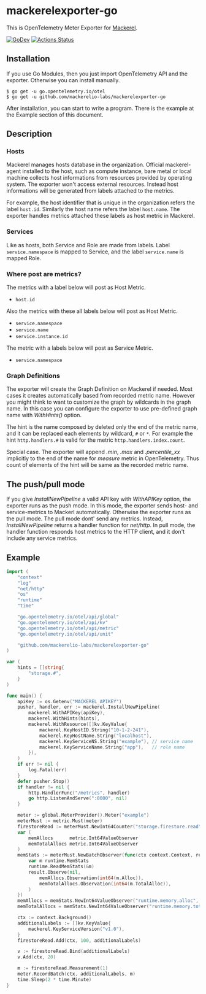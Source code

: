 # mackerelexporter-go

This is OpenTelemetry Meter Exporter for [Mackerel](https://mackerel.io/).

[![GoDev][godev-image]][godev-url]
[![Actions Status][actions-image]][actions-url]

## Installation

If you use Go Modules, then you just import OpenTelemetry API and the exporter.  Otherwise you can install manually.

```console
$ go get -u go.opentelemetry.io/otel
$ go get -u github.com/mackerelio-labs/mackerelexporter-go
```

After installation, you can start to write a program. There is the example at the Example section of this document.

## Description

### Hosts
Mackerel manages hosts database in the organization. Official mackerel-agent installed to the host, such as compute instance, bare metal or local machine collects host informations from resources provided by operating system. The exporter won't access external resources. Instead host informations will be generated from labels attached to the metrics.

For example, the host identifier that is unique in the organization refers the label `host.id`. Similarly the host name refers the label `host.name`. The exporter handles metrics attached these labels as host metric in Mackerel.

### Services
Like as hosts, both Service and Role are made from labels. Label `service.namespace` is mapped to Service, and the label `service.name` is mapped Role.

### Where post are metrics?
The metrics with a label below will post as Host Metric.

- `host.id`

Also the metrics with these all labels below will post as Host Metric.

- `service.namespace`
- `service.name`
- `service.instance.id`

The metric with a labels below will post as Service Metric.

- `service.namespace`

### Graph Definitions
The exporter will create the Graph Definition on Mackerel if needed. Most cases it creates automatically based from recorded metric name. However you might think to want to customize the graph by wildcards in the graph name. In this case you can configure the exporter to use pre-defined graph name with *WithHints()* option.

The hint is the name composed by deleted only the end of the metric name, and it can be replaced each elements by wildcard, `#` or `*`. For example the hint `http.handlers.#` is valid for the metric `http.handlers.index.count`.

Special case. The exporter will append *.min*, *.max* and *.percentile_xx* implicitly to the end of the name for *measure* metric in OpenTelemetry. Thus count of elements of the hint will be same as the recorded metric name.

## The push/pull mode

If you give *InstallNewPipeline* a valid API key with *WithAPIKey* option, the exporter runs as the push mode. In this mode, the exporter sends host- and service-metrics to Mackerl automatically. Otherwise the exporter runs as the pull mode. The pull mode dont' send any metrics. Instead, *InstallNewPipeline* returns a handler function for *net/http*. In pull mode, the handler function responds host metrics to the HTTP client, and it don't include any service metrics.

## Example

```go
import (
	"context"
	"log"
	"net/http"
	"os"
	"runtime"
	"time"

	"go.opentelemetry.io/otel/api/global"
	"go.opentelemetry.io/otel/api/kv"
	"go.opentelemetry.io/otel/api/metric"
	"go.opentelemetry.io/otel/api/unit"

	"github.com/mackerelio-labs/mackerelexporter-go"
)

var (
	hints = []string{
		"storage.#",
	}
)

func main() {
	apiKey := os.Getenv("MACKEREL_APIKEY")
	pusher, handler, err := mackerel.InstallNewPipeline(
		mackerel.WithAPIKey(apiKey),
		mackerel.WithHints(hints),
		mackerel.WithResource([]kv.KeyValue{
			mackerel.KeyHostID.String("10-1-2-241"),
			mackerel.KeyHostName.String("localhost"),
			mackerel.KeyServiceNS.String("example"), // service name
			mackerel.KeyServiceName.String("app"),   // role name
		}),
	)
	if err != nil {
		log.Fatal(err)
	}
	defer pusher.Stop()
	if handler != nil {
		http.HandlerFunc("/metrics", handler)
		go http.ListenAndServe(":8080", nil)
	}

	meter := global.MeterProvider().Meter("example")
	meterMust := metric.Must(meter)
	firestoreRead := meterMust.NewInt64Counter("storage.firestore.read")
	var (
		memAllocs      metric.Int64ValueObserver
		memTotalAllocs metric.Int64ValueObserver
	)
	memStats := meterMust.NewBatchObserver(func(ctx context.Context, result metric.BatchObserverResult) {
		var m runtime.MemStats
		runtime.ReadMemStats(&m)
		result.Observe(nil,
			memAllocs.Observation(int64(m.Alloc)),
			memTotalAllocs.Observation(int64(m.TotalAlloc)),
		)
	})
	memAllocs = memStats.NewInt64ValueObserver("runtime.memory.alloc", metric.WithUnit(unit.Bytes))
	memTotalAllocs = memStats.NewInt64ValueObserver("runtime.memory.total_alloc", metric.WithUnit(unit.Bytes))

	ctx := context.Background()
	additionalLabels := []kv.KeyValue{
		mackerel.KeyServiceVersion("v1.0"),
	}
	firestoreRead.Add(ctx, 100, additionalLabels)

	v := firestoreRead.Bind(additionalLabels)
	v.Add(ctx, 20)

	m := firestoreRead.Measurement(1)
	meter.RecordBatch(ctx, additionalLabels, m)
	time.Sleep(2 * time.Minute)
}
```

[godev-image]: https://img.shields.io/badge/go.dev-reference-007d9c?logo=go&logoColor=white&style=flat-square
[godev-url]: https://pkg.go.dev/github.com/mackerelio-labs/mackerelexporter-go
[actions-image]: https://github.com/mackerelio-labs/mackerelexporter-go/workflows/ci/badge.svg
[actions-url]: https://github.com/mackerelio-labs/mackerelexporter-go/actions
